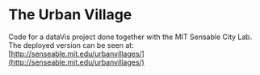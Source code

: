 # The Urban Village

Code for a dataVis project done together with the MIT Sensable City Lab.  
The deployed version can be seen at: [http://senseable.mit.edu/urbanvillages/](http://senseable.mit.edu/urbanvillages/)
